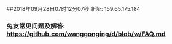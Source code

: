 ##2018年09月28日07时12分07秒 新址: 159.65.175.184
### 兔友常见问题及解答: https://github.com/wanggonging/d/blob/w/FAQ.md

